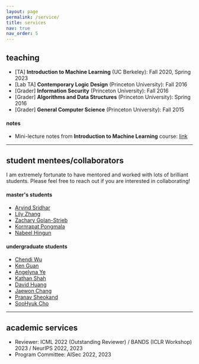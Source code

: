 ```yaml
---
layout: page
permalink: /service/
title: services
nav: true
nav_order: 5
---
```


## teaching

- [TA] **Introduction to Machine Learning** (UC Berkeley): Fall 2020, Spring 2023
- [Lab TA] **Contemporary Logic Design** (Princeton University): Fall 2016
- [Grader] **Information Security** (Princeton University): Fall 2016
- [Grader] **Algorithms and Data Structures** (Princeton University): Spring 2016
- [Grader] **General Computer Science** (Princeton University): Fall 2015

#### notes

- Mini-lecture notes from **Introduction to Machine Learning** course: [link](https://github.com/chawins/cs189_spring2023_notes/)

---

## student mentees/collaborators

I am extremely fortunate to have mentored and worked with lots of brilliant students. Please feel free to reach out if you are interested in collaborating!

#### master's students

- [Arvind Sridhar](https://www.arvindpsridhar.com/)
- [Lily Zhang](https://www.linkedin.com/in/xinyun-zhang-b401bb11a/)
- [Zachary Golan-Strieb](https://www.linkedin.com/in/zachary-golan-strieb-386b8a9b/)
- [Kornrapat Pongmala](https://th.linkedin.com/in/kornrapat-pongmala-a734451a3)
- [Nabeel Hingun](https://nabeelhingun.com/)

#### undergraduate students

- [Chendi Wu](https://www.linkedin.com/in/chendi-wu-66632693/)
- [Ken Guan](https://www.linkedin.com/in/ruihan-guan/)
- [Angelyna Ye](https://www.linkedin.com/in/yilin-angelyna-ye/)
- [Kathan Shah](https://www.linkedin.com/in/kathans/)
- [David Huang](https://sg.linkedin.com/in/huang-david/)
- [Jaewon Chang](https://www.linkedin.com/in/jaewon-chang-683918204/)
- [Pranav Sheokand](https://www.linkedin.com/in/pranav-sheokand/)
- [SooHyuk Cho](https://www.linkedin.com/in/soohyuk-cho/)

---

## academic services

- Reviewer: ICML 2022 (Outstanding Reviewer) / BANDS (ICLR Workshop) 2023 / NeurIPS 2022, 2023
- Program Committee: AISec 2022, 2023
